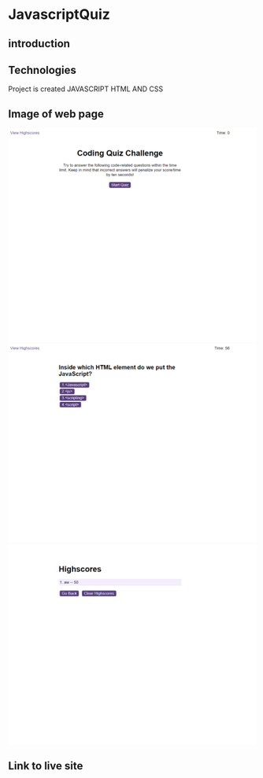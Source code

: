 # JavascriptQuiz


## introduction
 

## Technologies
Project is created JAVASCRIPT HTML AND CSS

## Image of web page

<img src="./assets/images/127.0.0.1_5500_.png" alt="" />
<img src="./assets/images/127.0.0.1_5500_ (1).png" alt="" />
<img src="./assets/images/127.0.0.1_5500_highscores.html.png" alt="" />




## Link to live site

